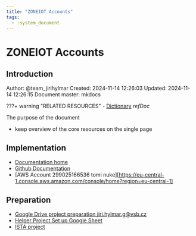 ```yaml
---
title: "ZONEIOT Accounts"
tags:
  - :system_document
---
```


# ZONEIOT Accounts

## Introduction

Author: @team_jirihylmar
Created: 2024-11-14 12:26:03
Updated: 2024-11-14 12:26:15
Document master: mkdocs

???+ warning "RELATED RESOURCES"
	- [Dictionary](dictionary.md#dictionary) *refDoc*

The purpose of the document
- keep overview of the core resources on the single page

## Implementation

- [Documentation home](https://main.d3mzmv7u6qg7cc.amplifyapp.com/)
- [Github Documentation](https://github.com/jirihylmar/hyl-zoneiot)
- [AWS Account 299025166536 tomi nuke][https://eu-central-1.console.aws.amazon.com/console/home?region=eu-central-1]

## Preparation

- [Google Drive project preparation jiri.hylmar.g@vsb.cz](https://drive.google.com/drive/u/0/folders/1f1BAaGeV2zsq5kZrn7TsFmxApHSaHp2V)
- [Helper Project Set up Google Sheet](https://docs.google.com/spreadsheets/d/1quF0iLunlmB0w8HKcsvX6FqdJHoISVJVCHrOZpFxx4s/edit?gid=1567752248#gid=1567752248)
- [ISTA project](https://ista.tacr.cz/ISTA/action/Dashboard/ExternalNew/?actionId=5r64jc&nbl=true&uselastresult=true&_browserSessionID=&lang=)

